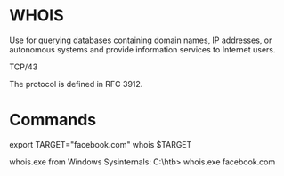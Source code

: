 # WHOIS

Use for querying databases containing domain names, IP addresses, or autonomous systems and provide information services to Internet users.

TCP/43

The protocol is defined in RFC 3912. 

# Commands

export TARGET="facebook.com"
whois $TARGET

whois.exe from Windows Sysinternals:
C:\htb> whois.exe facebook.com
